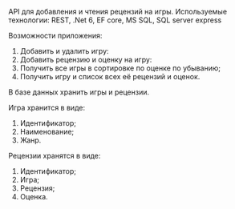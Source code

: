 АРI для добавления и чтения рецензий на игры.
Используемые технологии: REST, .Net 6, EF core, MS SQL, SQL server express

Возможности приложения:

1) Добавить и удалить игру:
2) Добавить рецензию и оценку на игру:
3) Получить все игры в сортировке по оценке по убыванию;
4) Получить игру и список всех её рецензий и оценок.

В базе данных хранить игры и рецензии.

Игра хранится в виде:
1. Идентификатор;
2. Наименование;
3. Жанр.

Рецензии хранятся в виде:
1. Идентификатор;
2. Игра;
3. Рецензия;
4. Оценка.

